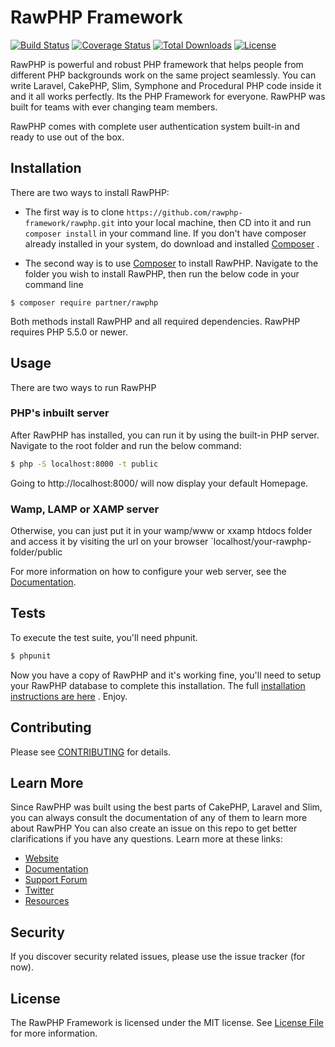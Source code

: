 # RawPHP Framework

[![Build Status](https://travis-ci.org/slimphp/Slim.svg?branch=3.x)](https://travis-ci.org/slimphp/Slim)
[![Coverage Status](https://coveralls.io/repos/github/slimphp/Slim/badge.svg?branch=3.x)](https://coveralls.io/github/slimphp/Slim?branch=3.x)
[![Total Downloads](https://poser.pugx.org/slim/slim/downloads)](https://packagist.org/packages/partner/rawphp)
[![License](https://poser.pugx.org/slim/slim/license)](https://packagist.org/packages/partner/rawphp)

RawPHP is powerful and robust PHP framework that helps people from different PHP backgrounds work on the same project seamlessly. You can write Laravel, CakePHP, Slim, Symphone and Procedural PHP code inside it and it all works perfectly. Its the PHP Framework for everyone. RawPHP was built for teams with ever changing team members.

RawPHP comes with complete user authentication system built-in and ready to use out of the box. 

## Installation
There are two ways to install RawPHP:

* The first way is to clone `https://github.com/rawphp-framework/rawphp.git` into your local machine, then CD into it and run `composer install` in your command line. If you don't have composer already installed in your system, do download and installed  [Composer](https://getcomposer.org/) . 

* The second way is to use [Composer](https://getcomposer.org/) to install RawPHP.
Navigate to the folder you wish to install RawPHP, then run the below code in your command line
```
$ composer require partner/rawphp
```


Both methods install RawPHP and all required dependencies. RawPHP requires PHP 5.5.0 or newer.

## Usage

There are two ways to run RawPHP
### PHP's inbuilt server
After RawPHP has installed, you can run it by using the built-in PHP server. Navigate to the root folder and run the below command:
```bash
$ php -S localhost:8000 -t public
```
Going to http://localhost:8000/ will now display your default Homepage.

### Wamp, LAMP or XAMP server
Otherwise, you can just put it in your wamp/www or xxamp htdocs folder and access it by visiting the url on your browser `localhost/your-rawphp-folder/public


For more information on how to configure your web server, see the [Documentation](https://www.slimframework.com/docs/start/web-servers.html).

## Tests

To execute the test suite, you'll need phpunit.

```bash
$ phpunit
```

Now you have a copy of RawPHP and it's working fine, you'll need to setup your RawPHP database to complete this installation. The full [installation instructions are here](https://github.com/rawphp-framework/rawphp-docs/blob/master/docs/start/installation.md) . Enjoy.
## Contributing

Please see [CONTRIBUTING](CONTRIBUTING.md) for details.

## Learn More
Since RawPHP was built using the best parts of CakePHP, Laravel and Slim, you can always consult the documentation of any of them to learn more about RawPHP
You can also create an issue on this repo to get better clarifications if you have any questions.
Learn more at these links:

- [Website](https://www.slimframework.com)
- [Documentation](https://www.slimframework.com/docs/start/installation.html)
- [Support Forum](http://discourse.slimframework.com)
- [Twitter](https://twitter.com/slimphp)
- [Resources](https://github.com/xssc/awesome-slim)

## Security

If you discover security related issues, please use the issue tracker (for now).


## License

The RawPHP Framework is licensed under the MIT license. See [License File](LICENSE.md) for more information.
